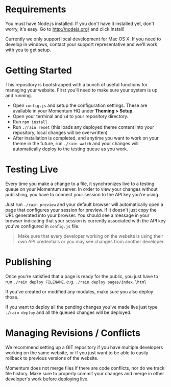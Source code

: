 # Requirements

You must have Node.js installed. If you don't have it installed yet, don't worry, it's easy. Go to http://nodejs.org/ and click Install!

Currently we only support local development for Mac OS X. If you need to develop in windows, contact your support representative and we'll work with you to get setup.


# Getting Started

This repository is bootstrapped with a bunch of useful functions for managing your website. First you'll need to make sure your system is up and running.

* Open `config.js` and setup the configuration settings. These are available in your Momentum HQ under **Theming > Setup**.
* Open your terminal and `cd` to your repository directory.
* Run `npm install`
* Run `./rain reset` (this loads any deployed theme content into your repository, local changes will be overwritten)
* After installation is completed, and anytime you want to work on your theme in the future, run `./rain watch` and your changes will automatically deploy to the testing queue as you work.


# Testing Live
Every time you make a change to a file, it synchronizes live to a testing queue on your Momentum server. In order to view your changes without publishing, you have to connect your session to the API key you're using.

Just run `./rain preview` and your default browser will automatically open a page that configures your session for preview. If it doesn't just copy the URL generated into your browser. You should see a message in your browser indicating that your session is currently associated with the API key you've configured in `config.js` file.

> Make sure that every developer working on the website is using their own API credentials or you may see changes from another developer.

# Publishing
Once you're satisfied that a page is ready for the public, you just have to run `./rain deploy FILENAME`. e.g. `./rain deploy pages/index.lhtml`

If you've created or modified any modules, make sure you also deploy those.

If you want to deploy all the pending changes you've made live just type `./rain deploy` and all the queued changes will be deployed.

# Managing Revisions / Conflicts
We recommend setting up a GIT repository if you have multiple developers working on the same website, or if you just want to be able to easily rollback to previous versions of the website.

Momentum does not merge files if there are code conflicts, nor do we track file history. Make sure to properly commit your changes and merge in other developer's work before deploying live.

